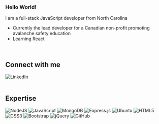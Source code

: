 ### Hello World!
I am a full-stack JavaScript developer from North Carolina

- Currently the lead developer for a Canadian non-profit promoting avalanche safety education
- Learning React 
<br>

## Connect with me 

<img alt="LinkedIn" src="https://img.shields.io/badge/linkedin-%230077B5.svg?style=for-the-badge&logo=linkedin&logoColor=white"/>

<br>
<br>

## Expertise 

<img alt="NodeJS" src="https://img.shields.io/badge/node.js-%2343853D.svg?style=for-the-badge&logo=node-dot-js&logoColor=white"/>

<img alt="JavaScript" src="https://img.shields.io/badge/javascript-%23323330.svg?style=for-the-badge&logo=javascript&logoColor=%23F7DF1E"/>

<img alt="MongoDB" src ="https://img.shields.io/badge/MongoDB-%234ea94b.svg?style=for-the-badge&logo=mongodb&logoColor=white"/>

<img alt="Express.js" src="https://img.shields.io/badge/express.js-%23404d59.svg?style=for-the-badge&logo=express&logoColor=%2361DAFB"/>

<img alt="Ubuntu" src="https://img.shields.io/badge/Ubuntu-E95420?style=for-the-badge&logo=ubuntu&logoColor=white" />

<img alt="HTML5" src="https://img.shields.io/badge/html5-%23E34F26.svg?style=for-the-badge&logo=html5&logoColor=white"/>

<img alt="CSS3" src="https://img.shields.io/badge/css3-%231572B6.svg?style=for-the-badge&logo=css3&logoColor=white"/>

<img alt="Bootstrap" src="https://img.shields.io/badge/bootstrap-%23563D7C.svg?style=for-the-badge&logo=bootstrap&logoColor=white"/>

<img alt="jQuery" src="https://img.shields.io/badge/jquery-%230769AD.svg?style=for-the-badge&logo=jquery&logoColor=white"/>

<img alt="GitHub" src="https://img.shields.io/badge/github-%23121011.svg?style=for-the-badge&logo=github&logoColor=white"/>
